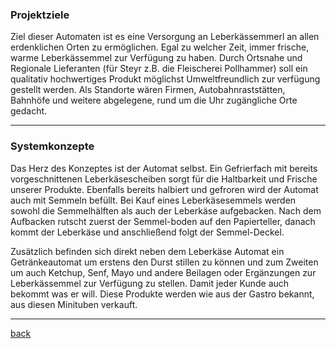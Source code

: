 

### Projektziele

Ziel dieser Automaten ist es eine Versorgung an Leberkässemmerl an allen erdenklichen Orten zu ermöglichen. Egal zu welcher Zeit, immer frische, warme Leberkässemmel zur Verfügung zu haben.
Durch Ortsnahe und Regionale Lieferanten (für Steyr z.B. die Fleischerei Pollhammer) soll ein qualitativ hochwertiges Produkt möglichst Umweltfreundlich zur verfügung gestellt werden.
Als Standorte wären Firmen, Autobahnraststätten, Bahnhöfe und weitere abgelegene, rund um die Uhr zugängliche Orte gedacht.


---

### Systemkonzepte

Das Herz des Konzeptes ist der Automat selbst. Ein Gefrierfach mit bereits vorgeschnittenen Leberkäsescheiben sorgt für die Haltbarkeit und Frische unserer Produkte. Ebenfalls bereits halbiert und gefroren wird der Automat auch mit Semmeln befüllt. Bei Kauf eines Leberkäsesemmels werden sowohl die Semmelhälften als auch der Leberkäse aufgebacken. Nach dem Aufbacken rutscht zuerst der Semmel-boden auf den Papierteller, danach kommt der Leberkäse und anschließend folgt der Semmel-Deckel.

Zusätzlich befinden sich direkt neben dem Leberkäse Automat ein Getränkeautomat um erstens den Durst stillen zu können und zum Zweiten um auch Ketchup, Senf, Mayo und andere Beilagen oder Ergänzungen zur Leberkässemmel zur Verfügung zu stellen. Damit jeder Kunde auch bekommt was er will.
Diese Produkte werden wie aus der Gastro bekannt, aus diesen Minituben verkauft. 

---

[back](Deckblatt.md)